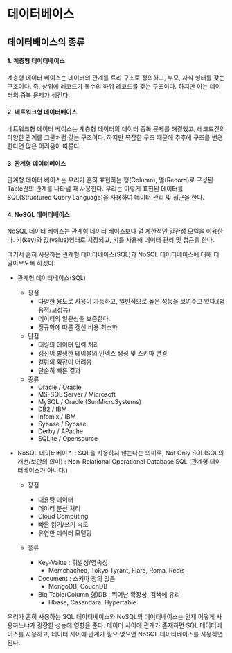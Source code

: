 # 데이터베이스
## 데이터베이스의 종류
#### 1. 계층형 데이터베이스
계층형 데이터 베이스는 데이터의 관계를 트리 구조로 정의하고, 부모, 자식 형태를 갖는 구조이다. 즉, 상위에 레코드가 복수의 하위 레코드를 갖는 구조이다. 하지만 이는 데이터의 중복 문제가 생긴다.
#### 2. 네트워크형 데이터베이스
네트워크형 데이터 베이스는 계층형 데이터의 데이터 중복 문제를 해결했고, 레코드간의 다양한 관계를 그물처럼 갖는 구조이다. 하지만 복잡한 구조 때문에 추후에 구조를 변경한다면 많은 어려움이 따른다. 
#### 3. 관계형 데이터베이스
관계형 데이터 베이스는 우리가 흔히 표현하는 행(Column), 열(Record)로 구성된 Table간의 관계를 나타낼 때 사용한다. 우리는 이렇게 표현된 데이터를 SQL(Structured Query Language)을 사용하여 데이터 관리 및 접근을 한다. 
#### 4. NoSQL 데이터베이스
NoSQL 데이터 베이스는 관계형 데이터 베이스보다 덜 제한적인 일관성 모델을 이용한다. 키(key)와 값(value)형태로 저장되고, 키를 사용해 데이터 관리 및 접근을 한다. 


여기서 흔히 사용하는 관계형 데이터베이스(SQL)과 NoSQL 데이터베이스에 대해 더 알아보도록 하겠다. 

* 관계형 데이터베이스(SQL)
	* 장점
		* 다양한 용도로 사용이 가능하고, 일반적으로 높은 성능을 보여주고 있다.(범용적/고성능) 
		* 데이터의 일관성을 보증한다.
		* 정규화에 따른 갱신 비용 최소화
	* 단점
		* 대량의 데이터 입력 처리
		* 갱신이 발생한 테이블의 인덱스 생성 및 스키마 변경
		* 컬럼의 확장이 어려움
		* 단순히 빠른 결과 
	* 종류
		* Oracle / Oracle
		* MS-SQL Server / Microsoft
		* MySQL / Oracle (SunMicroSystems)
		* DB2 / IBM
		* Infomix / IBM
		* Sybase / Sybase
		* Derby / APache
		* SQLite / Opensource

* NoSQL 데이터베이스
: SQL을 사용하지 않는다는 의미로, Not Only SQL(SQL의 개선/보안의 의미) 
: Non-Relational Operational Database SQL (관계형 데이터베이스가 아니다.)
	* 장점
		* 대용량 데이터
		* 데이터 분산 처리
		* Cloud Computing
		* 빠른 읽기/쓰기 속도
		* 유연한 데이터 모델링

	* 종류
		* Key-Value : 휘발성/영속성 
			* Memchached, Tokyo Tyrant, Flare, Roma, Redis
		* Document : 스키마 정의 없음
			* MongoDB, CouchDB
		* Big Table(Column 형)DB : 뛰어난 확장성, 검색에 유리
			* Hbase, Casandara. Hypertable


우리가 흔히 사용하는 SQL 데이터베이스와 NoSQL의 데이터베이스는 언제 어떻게 사용하느냐가 굉장한 성능에 영향을 준다. 데이터 사이에 관계가 존재하면 SQL 데이터베이스를 사용하고, 데이터 사이에 관계가 필요 없으면 NoSQL 데이터베이스를 사용하면 된다. 

















